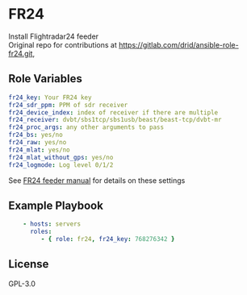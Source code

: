 FR24
=========

Install Flightradar24 feeder  
Original repo for contributions at https://gitlab.com/drid/ansible-role-fr24.git, 

Role Variables
--------------
```yaml
fr24_key: Your FR24 key
fr24_sdr_ppm: PPM of sdr receiver
fr24_device_index: index of receiver if there are multiple
fr24_receiver: dvbt/sbs1tcp/sbs1usb/beast/beast-tcp/dvbt-mr
fr24_proc_args: any other arguments to pass
fr24_bs: yes/no
fr24_raw: yes/no
fr24_mlat: yes/no
fr24_mlat_without_gps: yes/no
fr24_logmode: Log level 0/1/2
```  
See [FR24 feeder manual](https://feed.flightradar24.com/fr24feed-manual.pdf) for details on these settings

Example Playbook
----------------

```yaml
    - hosts: servers
      roles:
         - { role: fr24, fr24_key: 768276342 }
```
License
-------

GPL-3.0
